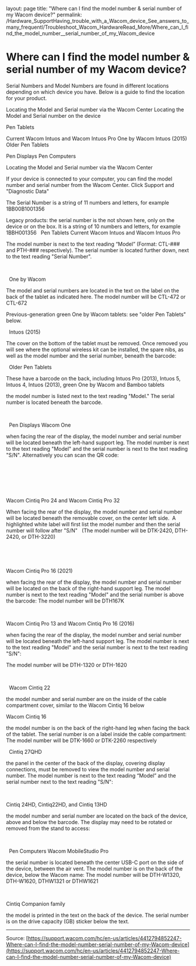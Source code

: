layout: page
title: "Where can I find the model number & serial number of my Wacom device?"
permalink: /Hardware_SupportHaving_trouble_with_a_Wacom_device_See_answers_to_many_frequentl/Troubleshoot_Wacom_HardwareRead_More/Where_can_I_find_the_model_number__serial_number_of_my_Wacom_device

# Where can I find the model number & serial number of my Wacom device?

Serial Numbers and Model Numbers are found in different locations depending on which device you have. Below is a guide to find the location for your product.

Locating the Model and Serial number via the Wacom Center
Locating the Model and Serial number on the device


Pen Tablets

Current Wacom Intuos and Wacom Intuos Pro
One by Wacom 
Intuos (2015) 
Older Pen Tablets


Pen Displays
Pen Computers



Locating the Model and Serial number via the Wacom Center


If your device is connected to your computer, you can find the model number and serial number from the Wacom Center. Click Support and "Diagnostic Data"





The Serial Number is a string of 11 numbers and letters, for example 1BB00B1001356


Legacy products: the serial number is the not shown here, only on the device or on the box. It is a string of 10 numbers and letters, for example 1BBH001356
 
Pen Tablets
Current Wacom Intuos and Wacom Intuos Pro


The model number is next to the text reading “Model” (Format: CTL-### and PTH-### respectively).
The serial number is located further down, next to the text reading "Serial Number".



 


 


 
One by Wacom 


The model and serial numbers are located in the text on the label on the back of the tablet as indicated here. The model number will be CTL-472 or CTL-672

Previous-generation green One by Wacom tablets: see "older Pen Tablets" below.



 
Intuos (2015) 

The cover on the bottom of the tablet must be removed. Once removed you will see where the optional wireless kit can be installed, the spare nibs, as well as the model number and the serial number, beneath the barcode:






 
Older Pen Tablets


These have a barcode on the back, including Intuos Pro (2013), Intuos 5, Intuos 4, Intuos (2013), green One by Wacom and Bamboo tablets 

the model number is listed next to the text reading "Model."
The serial number is located beneath the barcode.






 


 
Pen Displays
Wacom One

when facing the rear of the display, the model number and serial number will be located beneath the left-hand support leg. The model number is next to the text reading "Model" and the serial number is next to the text reading "S/N". Alternatively you can scan the QR code:



 





 


 

Wacom Cintiq Pro 24 and Wacom Cintiq Pro 32 


When facing the rear of the display, the model number and serial number will be located beneath the removable cover, on the center left side.  A highlighted white label will first list the model number and then the serial number will follow after "S/N"
  (The model number will be DTK-2420, DTH-2420, or DTH-3220)




                                  





 


Wacom Cintiq Pro 16 (2021)

when facing the rear of the display, the model number and serial number will be located on the back of the right-hand support leg. The model number is next to the text reading "Model" and the serial number is above the barcode:
The model number will be DTH167K






 

Wacom Cintiq Pro 13 and Wacom Cintiq Pro 16 (2016)


when facing the rear of the display, the model number and serial number will be located beneath the left-hand support leg. The model number is next to the text reading "Model" and the serial number is next to the text reading "S/N":

The model number will be DTH-1320 or DTH-1620



  


 
Wacom Cintiq 22 

the model number and serial number are on the inside of the cable compartment cover, similar to the Wacom Cintiq 16 below

Wacom Cintiq 16

the model number is on the back of the right-hand leg when facing the back of the tablet. The serial number is on a label inside the cable compartment:
The model number will be DTK-1660 or DTK-2260 respectively






 
Cintiq 27QHD

the panel in the center of the back of the display, covering display connections, must be removed to view the model number and serial number. The model number is next to the text reading “Model” and the serial number next to the text reading "S/N":






 


Cintiq 24HD, Cintiq22HD, and Cintiq 13HD

the model number and serial number are located on the back of the device, above and below the barcode. The display may need to be rotated or removed from the stand to access:






 


 
Pen Computers
Wacom MobileStudio Pro

the serial number is located beneath the center USB-C port on the side of the device, between the air vent. The model number is on the back of the device, below the Wacom name:
The model number will be DTH-W1320, DTH-W1620, DTHW1321 or DTHW1621






 

Cintiq Companion family

the model is printed in the text on the back of the device. The serial number is on the drive capacity (GB) sticker below the text.

---
Source: [https://support.wacom.com/hc/en-us/articles/4412794852247-Where-can-I-find-the-model-number-serial-number-of-my-Wacom-device](https://support.wacom.com/hc/en-us/articles/4412794852247-Where-can-I-find-the-model-number-serial-number-of-my-Wacom-device)
